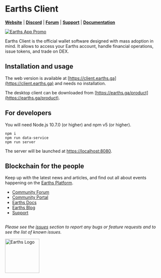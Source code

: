 # Earths Client

[**Website**](https://earths.ga/) | [**Discord**](https://discord.gg/cnFmDyA) | [**Forum**](https://forum.earths.ga/) | [**Support**](https://support.earths.ga/) | [**Documentation**](https://docs.earths.ga)

[![Earths App Promo](https://raw.githubusercontent.com/earthspay/EarthsGUI/dev/README_IMG_01.png)](https://earths.ga/product)

Earths Client is the official wallet software designed with mass adoption in mind. It allows to access your Earths account, handle financial operations, issue tokens, and trade on DEX.

## Installation and usage

The web version is available at [https://client.earths.ga](https://client.earths.ga) and needs no installation.

The desktop client can be downloaded from [https://earths.ga/product](https://earths.ga/product).

## For developers

You will need Node.js 10.7.0 (or higher) and npm v5 (or higher).

```
npm i
npm run data-service
npm run server
```

The server will be launched at [https://localhost:8080](https://localhost:8080).

## Blockchain for the people

Keep up with the latest news and articles, and find out all about events happening on the [Earths Platform](https://earths.ga/).

* [Community Forum](https://forum.earths.ga/)
* [Community Portal](https://earthscommunity.com/)
* [Earths Docs](https://docs.earths.ga/)
* [Earths Blog](https://blog.earths.ga/)
* [Support](https://support.earths.ga/)

##

_Please see the [issues](https://github.com/earthspay/EarthsGUI/issues) section to report any bugs or feature requests and to see the list of known issues._

[<img src="https://cdn.worldvectorlogo.com/logos/earths-6.svg" width="113px" alt="Earths Logo" />](https://earths.ga)
